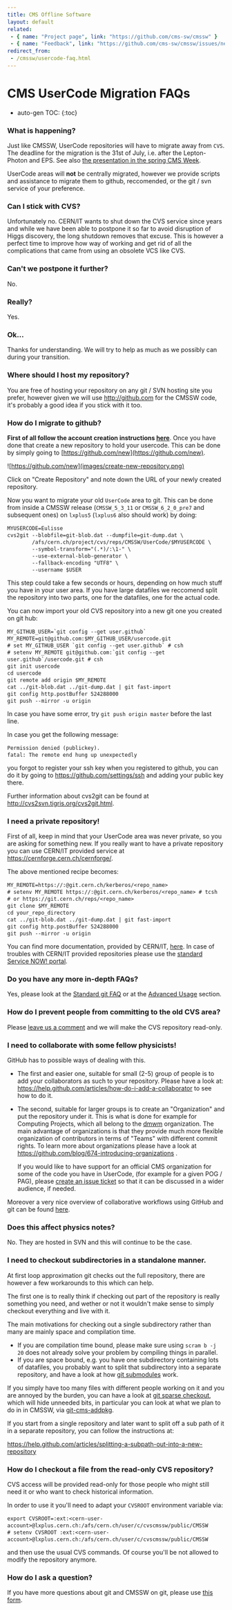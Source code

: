 ```yaml
---
title: CMS Offline Software
layout: default
related:
 - { name: "Project page", link: "https://github.com/cms-sw/cmssw" }
 - { name: "Feedback", link: "https://github.com/cms-sw/cmssw/issues/new" }
redirect_from:
 - /cmssw/usercode-faq.html
---
```

# CMS UserCode Migration FAQs

* auto-gen TOC:
{:toc}

### What is happening?

Just like CMSSW, UserCode repositories will have to migrate away from
`CVS`. The deadline for the migration is the 31st of July, i.e. after the
Lepton-Photon and EPS. See also [the presentation in the spring CMS
Week][cms-week-presentation].

UserCode areas will **not** be centrally migrated, however we provide scripts
and assistance to migrate them to github, reccomended, or the git / svn service
of your preference.

### Can I stick with CVS?

Unfortunately no. CERN/IT wants to shut down the CVS service since years and
while we have been able to postpone it so far to avoid disruption of Higgs
discovery, the long shutdown removes that excuse. This is however a perfect
time to improve how way of working and get rid of all the complications that
came from using an obsolete VCS like CVS.

### Can't we postpone it further?

No.

### Really?

Yes.

### Ok...

Thanks for understanding. We will try to help as much as we possibly can during
your transition.

### Where should I host my repository?

You are free of hosting your repository on any git / SVN hosting site you
prefer, however given we will use http://github.com for the CMSSW code, it's
probably a good idea if you stick with it too.

### How do I migrate to github?

**First of all follow the account creation instructions
  [here](http://cms-sw.github.io/cmssw/faq.html#how_do_i_subscribe_to_github)**.
Once you have done that create a new repository to hold your usercode.
This can be done by simply going to [https://github.com/new](https://github.com/new).

![https://github.com/new](images/create-new-repository.png)

Click on "Create Repository" and note down the URL of your newly created
repository.

Now you want to migrate your old `UserCode` area to git. This can be done from
inside a CMSSW release (`CMSSW_5_3_11` or `CMSSW_6_2_0_pre7` and subsequent
ones) on `lxplus5` (`lxplus6` also should work) by doing:

    MYUSERCODE=Eulisse
    cvs2git --blobfile=git-blob.dat --dumpfile=git-dump.dat \
            /afs/cern.ch/project/cvs/reps/CMSSW/UserCode/$MYUSERCODE \
            --symbol-transform="(.*)/:\1-" \
            --use-external-blob-generator \
            --fallback-encoding "UTF8" \
            --username $USER 

This step could take a few seconds or hours, depending on how much stuff you
have in your user area. If you have large datafiles we reccomend split the
repository into two parts, one for the datafiles, one for the actual code.

You can now import your old CVS repository into a new git one you created
on git hub:

    MY_GITHUB_USER=`git config --get user.github`
    MY_REMOTE=git@github.com:$MY_GITHUB_USER/usercode.git
    # set MY_GITHUB_USER `git config --get user.github` # csh
    # setenv MY_REMOTE git@github.com:`git config --get user.github`/usercode.git # csh
    git init usercode
    cd usercode
    git remote add origin $MY_REMOTE
    cat ../git-blob.dat ../git-dump.dat | git fast-import
    git config http.postBuffer 524288000
    git push --mirror -u origin

In case you have some error, try `git push origin master` before the last line.

In case you get the following message:

    Permission denied (publickey).
    fatal: The remote end hung up unexpectedly

you forgot to register your ssh key when you registered to github, you can do
it by going to https://github.com/settings/ssh and adding your public key
there.

Further information about cvs2git can be found at http://cvs2svn.tigris.org/cvs2git.html.

### I need a private repository!

First of all, keep in mind that your UserCode area was never private, so you
are asking for something new. If you really want to have a private repository you can 
use CERN/IT provided service at https://cernforge.cern.ch/cernforge/. 

The above mentioned recipe becomes:

    MY_REMOTE=https://:@git.cern.ch/kerberos/<repo_name>
    # setenv MY_REMOTE https://:@git.cern.ch/kerberos/<repo_name> # tcsh
    # or https://git.cern.ch/reps/<repo_name>
    git clone $MY_REMOTE
    cd your_repo_directory
    cat ../git-blob.dat ../git-dump.dat | git fast-import
    git config http.postBuffer 524288000
    git push --mirror -u origin

You can find more documentation, provided by CERN/IT,
[here](https://cern.service-now.com/service-portal/faq.do?se=git-service). In
case of troubles with CERN/IT provided repositories please use the [standard
Service NOW! portal](https://cern.service-now.com).

### Do you have any more in-depth FAQs?

Yes, please look at the [Standard git FAQ](faq.html) or at the [Advanced
Usage](advanced-usage) section.

### How do I prevent people from committing to the old CVS area?

Please [leave us a comment][new-faq-form] and we will make the CVS repository
read-only.

### I need to collaborate with some fellow physicists!

GitHub has to possible ways of dealing with this.

* The first and easier one, suitable for small (2-5) group of people is to add
  your collaborators as such to your repository. Please have a look at:
  https://help.github.com/articles/how-do-i-add-a-collaborator to see how to
  do it.

* The second, suitable for larger groups is to create an "Organization" and put
  the repository under it. This is what is done for example for Computing
  Projects, which all belong to the [dmwm](https://github.com/dmwm)
  organization. The main advantage of organizations is that they provide much
  more flexible organization of contributors in terms of "Teams" with different
  commit rights.  To learn more about organizations please have a look at
  https://github.com/blog/674-introducing-organizations . 
  
  If you would like to have support for an official CMS organization for some
  of the code you have in UserCode, (for example for a given POG / PAG), please
  [create an issue ticket](https://github.com/cms-sw/cmssw/issues/new) so that
  it can be discussed in a wider audience, if needed.

Moreover a very nice overview of collaborative workflows using GitHub and git
can be found [here](https://help.github.com/articles/using-pull-requests).

### Does this affect physics notes?

No. They are hosted in SVN and this will continue to be the case.

### I need to checkout subdirectories in a standalone manner.

At first loop approximation git checks out the full repository, there are
however a few workarounds to this which can help.

The first one is to really think if checking out part of the repository is
really something you need, and wether or not it wouldn't make sense to simply
checkout everything and live with it.

The main motivations for checking out a single subdirectory rather than many
are mainly space and compilation time.

* If you are compilation time bound, please make sure using `scram b -j 20`
  does not already solve your problem by compiling things in parallel.
* If you are space bound, e.g. you have one subdirectory containing lots of
  datafiles, you probably want to split that subdirectory into a separate
  repository, and have a look at how [git
  submodules](http://git-scm.com/book/en/Git-Tools-Submodules) work.

If you simply have too many files with different people working on it and you
are annoyed by the burden, you can have a look at [git sparse
checkout](http://www.kernel.org/pub/software/scm/git/docs/git-read-tree.html#_sparse_checkout),
which will hide unneeded bits, in particular you can look at what we plan to do
in in CMSSW, via [git-cms-addpkg](http://cms-sw.github.io/cmssw/git-cms-addpkg).

If you start from a single repository and later want to split off a sub path of
it in a separate repository, you can follow the instructions at:

https://help.github.com/articles/splitting-a-subpath-out-into-a-new-repository

### How do I checkout a file from the read-only CVS repository?

CVS access will be provided read-only for those people who might still need it
or who want to check historical information.

In order to use it you'll need to adapt your `CVSROOT` environment variable
via:

    export CVSROOT=:ext:<cern-user-account>@lxplus.cern.ch:/afs/cern.ch/user/c/cvscmssw/public/CMSSW
    # setenv CVSROOT :ext:<cern-user-account>@lxplus.cern.ch:/afs/cern.ch/user/c/cvscmssw/public/CMSSW

and then use the usual CVS commands. Of course you'll be not allowed to modify
the repository anymore.

### How do I ask a question?

If you have more questions about git and CMSSW on git, please use [this
form][new-faq-form].

[new-faq-form]: https://github.com/cms-sw/cmssw/issues/new
[cms-week-presentation]: https://indico.cern.ch/getFile.py/access?contribId=143&sessionId=10&resId=0&materialId=slides&confId=241277
